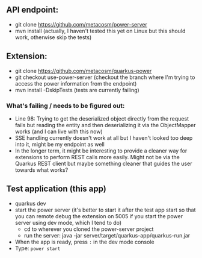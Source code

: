 ## API endpoint:

- git clone https://github.com/metacosm/power-server
- mvn install (actually, I haven't tested this yet on Linux but this should work, otherwise skip the tests)

## Extension:

- git clone https://github.com/metacosm/quarkus-power
- git checkout use-power-server (checkout the branch where I'm trying to access the power information from the endpoint)
- mvn install -DskipTests (tests are currently failing)

### What's failing / needs to be figured out:

- Line 98: Trying to get the deserialized object directly from the request fails but reading the entity and then
  deserializing it via the ObjectMapper works (and I can live with this now)
- SSE handling currently doesn't work at all but I haven't looked too deep into it, might be my endpoint as well
- In the longer term, it might be interesting to provide a cleaner way for extensions to perform REST calls more easily.
  Might not be via the Quarkus REST client but maybe something cleaner that guides the user towards what works?


## Test application (this app)

- quarkus dev
- start the power server (it's better to start it after the test app start so that you can remote debug the extension on 5005 if you start the power server using dev mode, which I tend to do)
  - cd to wherever you cloned the power-server project
  - run the server: java -jar server/target/quarkus-app/quarkus-run.jar
- When the app is ready, press `:` in the dev mode console
- Type: `power start`